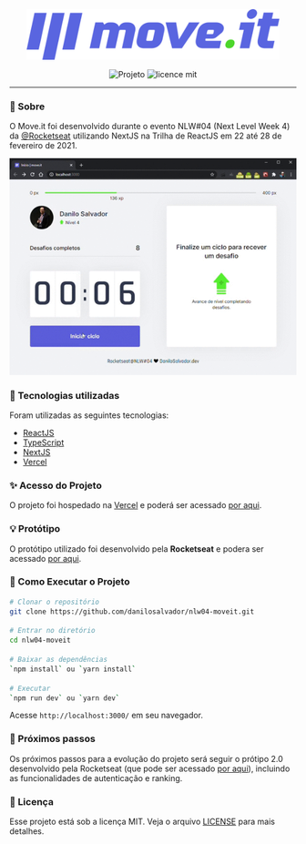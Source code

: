 <p align="center">  
   <img src="./public/logo-full.svg" alt="Move It" width="444px"/> 
</p>

<div align="center">

![Projeto](https://img.shields.io/badge/danilosalvador-nlw04-moveit)
![licence mit](https://img.shields.io/badge/license-MIT-green)

</div>

---

### 📖 Sobre

O Move.it foi desenvolvido durante o evento NLW#04 (Next Level Week 4) da [@Rocketseat](https://github.com/Rocketseat) utilizando NextJS na Trilha de ReactJS em 22 até 28 de fevereiro de 2021.

<img src="./moveit.gif">



### 📝 Tecnologias utilizadas

Foram utilizadas as seguintes tecnologias:

- [ReactJS](https://reactjs.org/)
- [TypeScript](https://www.typescriptlang.org/)
- [NextJS](https://nextjs.org/)
- [Vercel](https://vercel.com/)



### ✨ Acesso do Projeto

O projeto foi hospedado na [Vercel](https://vercel.com/) e poderá ser acessado [por aqui](https://moveit.danilosalvador.vercel.app). 



### 💡 Protótipo

O protótipo utilizado foi desenvolvido pela **Rocketseat** e podera ser acessado [por aqui](https://www.figma.com/file/4JjnwdHNLXcxm9H7Os9D5I/Move.it-1.0).



### 🚀 Como Executar o Projeto

```bash
# Clonar o repositório
git clone https://github.com/danilosalvador/nlw04-moveit.git

# Entrar no diretório
cd nlw04-moveit

# Baixar as dependências
`npm install` ou `yarn install`

# Executar
`npm run dev` ou `yarn dev`

```
Acesse  `http://localhost:3000/` em seu navegador.



### 🤖 Próximos passos

Os próximos passos para a evolução do projeto será seguir o prótipo 2.0 desenvolvido pela Rocketseat (que pode ser acessado [por aqui](https://www.figma.com/file/3SLOKw2hSaZY517eTtZEn2/Move.it-2.0)), incluindo as funcionalidades de autenticação e ranking. 



### 📝 Licença
Esse projeto está sob a licença MIT. Veja o arquivo [LICENSE](LICENSE) para mais detalhes.
